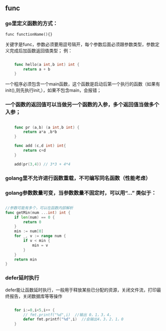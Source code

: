 ## func

### go里定义函数的方式：

`func functionName(){}`

关键字是func，参数必须要用逗号隔开，每个参数后面必须跟参数类型，参数定义完成后加函数返回值类型；
例：

```go

    func hello(a int,b int) int {
        return a + b
    } 

```


一个程序必须包含一个main函数，这个函数是启动后第一个执行的函数（如果有init(),则先执行init,），如果不包含main，会报错；

### 一个函数的返回值可以当做另一个函数的入参，多个返回值当做多个入参；

```go

    func pr (a,b) (a int,b int) {
        return a*a ,b*b
    }

    func add (c,d int) int{
        return c+d
    }

    add(pr(3,4)) // 3*3 + 4*4

```


### golang里不允许进行函数重载，不可编写同名函数（性能考虑）

### golang参数数量可变，当参数数量不固定时，可以用“...” 类似于：
```go

//参数可能有多个，可以在函数内部解析
func getMin(num ...int) int {
	if len(num) == 0 {
		return 0
	}
	min := num[0]
	for _, v := range num {
		if v < min {
			min = v
		}
	}
	return min
}

```


### defer延时执行

defer能让函数延时执行，一般用于释放某些已分配的资源，关闭文件流，打印最终报告，关闭数据库等等操作

```go

    for i:=0,i<5,i++ {
        // fmt.printf("%d",i)  //输出 0，1，3，4，
        defer fmt.printf("%d",i)  //会输出4，3，2，1，0
    }

```


